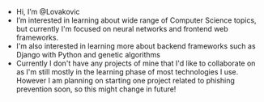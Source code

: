 - Hi, I’m @Lovakovic
- I’m interested in learning about wide range of Computer Science topics, but currently I'm focused on neural networks and frontend web frameworks.
- I'm also interested in learning more about backend frameworks such as Django with Python and genetic algorithms
- Currently I don't have any projects of mine that I'd like to collaborate on as I'm still mostly in the learning phase of most technologies I use. However I am planning on starting one project related to phishing prevention soon, so this might change in future!

<!---
Lovakovic/Lovakovic is a ✨ special ✨ repository because its `README.md` (this file) appears on your GitHub profile.
You can click the Preview link to take a look at your changes.
--->
